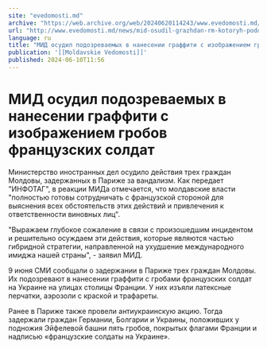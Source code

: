 ```yaml
---
site: "evedomosti.md"
archive: "https://web.archive.org/web/20240620114243/www.evedomosti.md/news/mid-osudil-grazhdan-rm-kotoryh-podozrevayut-v-nanesenii-graf"
url: "http://www.evedomosti.md/news/mid-osudil-grazhdan-rm-kotoryh-podozrevayut-v-nanesenii-graf"
language: ru
title: "МИД осудил подозреваемых в нанесении граффити с изображением гробов французских солдат"
publication: '[[Moldavskie Vedomosti]]'
published: 2024-06-10T11:56
---
```


# МИД осудил подозреваемых в нанесении граффити с изображением гробов французских солдат

Министерство иностранных дел осудило действия трех граждан Молдовы, задержанных в Париже за вандализм. Как передает "ИНФОТАГ", в реакции МИДа отмечается, что молдавские власти "полностью готовы сотрудничать с французской стороной для выяснения всех обстоятельств этих действий и привлечения к ответственности виновных лиц".

"Выражаем глубокое сожаление в связи с произошедшим инцидентом и решительно осуждаем эти действия, которые являются частью гибридной стратегии, направленной на ухудшение международного имиджа нашей страны", - заявил МИД.

9 июня СМИ сообщали о задержании в Париже трех граждан Молдовы. Их подозревают в нанесении граффити с гробами французских солдат на Украине на улицах столицы Франции. У них изъяли латексные перчатки, аэрозоли с краской и трафареты.

Ранее в Париже также провели антиукраинскую акцию. Тогда задержали граждан Германии, Болгарии и Украины, положивших у подножия Эйфелевой башни пять гробов, покрытых флагами Франции и надписью «французские солдаты на Украине».